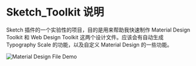 # Sketch_Toolkit 说明

Sketch 插件的一个实验性的项目，目的是用来帮助我快速制作 Material Design Toolkit 和 Web Design Toolkit 这两个设计文件。应该会有自动生成 Typography Scale 的功能，以及自定义 Material Design 的一些功能。

![Material Design File Demo](https://github.com/jay1803/Sketch_Toolkit/blob/master/resources/sketch_toolkit.gif?raw=true)
